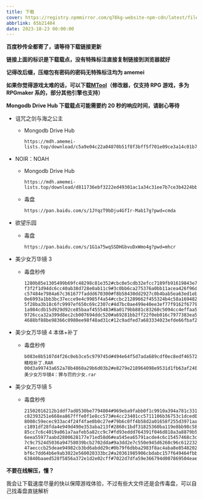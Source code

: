 ```yaml
---
title: 下载
cover: https://registry.npmmirror.com/q78kg-website-npm-cdn/latest/files/ee95b3a2-55de-4de4-a3ce-d719bab95d00.png
abbrlink: 65b21404
date: 2023-10-23 00:00:00
---
```


**百度秒传全都寄了，请等待下载链接更新**

**链接上面的标识是下载载点，没有特殊标注直接复制链接到浏览器就好**

**记得改后缀，压缩包有密码的密码无特殊标注均为 amemei**

**如果你觉得游戏太难的话，可以下载[MTool](https://afdian.net/a/AdventCirno)（修改器，仅支持 RPG 游戏，多为 RPGmaker 系的，部分其他引擎也支持）**

**Mongodb Drive Hub 下载载点可能需要约 20 秒的响应时间，请耐心等待**

- 诅咒之剑与海之公主

  - Mongodb Drive Hub

    ```
    https://mdh.amemei-lists.top/download/c5a9e04c22a04870b51f8f3bff5f701e09ce3a14c01b792cb5fe3c4558475641
    ```

- NOIR：NOAH

  - Mongodb Drive Hub

    ```
    https://mdh.amemei-lists.top/download/d811736ebf3222ed49301ac1a34c31ee7b7ce3b4224bb45065e45b4344502323
    ```

  - 毒盘

    ```
    https://pan.baidu.com/s/1JYqzT9bDju4GfIr-Mab17g?pwd=cmda
    ```

- 欲望乐园

  - 毒盘

    ```
    https://pan.baidu.com/s/1G1a75wqSSDHGbvuDxWmo4g?pwd=mhcr
    ```

- 美少女万华镜 3

  - 毒盘秒传

    ```
    1280b85e1305499b69fc48298c81e352#cbc0e5cdb32efcc7189fb91619843e7c#734003200#MSN3.7z.007
    f3f2f1d94dc6cc40ab38d728e0ab11c9#3c0bb6ca275376a0bb11acea426f96dc#493209884#MSN3.7z.008
    c57484e7984a67c361677faddd670300#f8b58430dd2927c0b4bab5ea63ed1ebd#734003200#MSN3.7z.006
    0e6993a1bb3bc37ecce9e4c9985f4a54#ccbc21289662f455324b4c58a1694826#734003200#MSN3.7z.005
    5f28ba3b18c6fc9997ef650c69c2307c#4d7bc0ae499e40ee3ef77f9162f67796#734003200#MSN3.7z.004
    1a984cdb15d929d92ce85baaf4555483#8a0179bb881c83260c5094cc4effaa55#734003200#MSN3.7z.003
    9726cca32a399d8ec2cb007694ddc520#a69281bb2ff22f0eb016c7977383ea54#734003200#MSN3.7z.002
    4688bf88be98366c0980ee98f48ad31c#12c9adfed7a683334023efde66fbaf2a#734003200#MSN3.7z.001
    ```

- 美少女万华镜 4 本体+补丁

  - 毒盘秒传

    ```
    b083e8b5107d4f26c0eb3ce5c979745d#494e64f5d7ada689cdf0ec8edf465724#112649577#V2.0精校补丁.RAR
    00d3a99743a652a78b4860a29b6d03b2#e8279e218964098e9531d1fb63af2402#3698716049#美少女万华镜4：罪与罚的少女.rar
    ```

- 美少女万华镜 5

  - 毒盘秒传

    ```
    21502016212b1ddf7ad0530be7794804#969eba9fabb0f1c9910a394a781c331b#734003200#MEI5UZ.7z.003
    c82393251e668ea867fffe0f1e8cc573#e4cc23401cc5711106b36753c1dced09#734003200#MEI5UZ.7z.007
    8008c59ecec933ac4f24f4fae0b0c27e#79b6c0ff4b58d2a01658f255d3971aac#734003200#MEI5UZ.7z.006
    c1891df28fda4e949d490e353aba213f#2868c1bdf31825360ba119e8bb98c581#291734785#MEI5UZ.7z.010
    85cc7c6c4019a061a7aafeb5a82cc9c7#fd93eddd764391f046d818a3a8879b50#734003200#MEI5UZ.7z.005
    6eea55977aabd2800628177e71ed58d6#ea545ea65791acde4c6c15457468c3c4#734003200#MEI5UZ.7z.002
    7c9c7524d5036a94758039bcb2702dda#9a3dd2e7c550e945d6260c96c612232f#734003200#MEI5UZ.7z.001
    47aecccb25deae94982cb3bd6abdd29c#0b79f6dbba2983f8ac4aba8e85482026#734003200#MEI5UZ.7z.009
    bf6c7dd64b6e9ab3022e560020333bc2#a20361985906cbdabc157f649464fbbf#734003200#MEI5UZ.7z.004
    63840baaed528f5856a372e1d2e02cff#7022d7dfa59e366794d007869504eae1#734003200#MEI5UZ.7z.008
    ```

**不要在线解压，懂？**

我会让下载速度尽量的快以保障游戏体验，不过有些大文件还是会传毒盘，可以自己找毒盘直链解析

